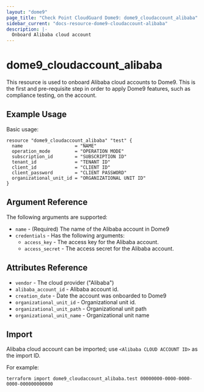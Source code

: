 ```yaml
---
layout: "dome9"
page_title: "Check Point CloudGuard Dome9: dome9_cloudaccount_alibaba"
sidebar_current: "docs-resource-dome9-cloudaccount-alibaba"
description: |-
  Onboard Alibaba cloud account
---
```


# dome9_cloudaccount_alibaba

This resource is used to onboard Alibaba cloud accounts to Dome9. This is the first and pre-requisite step in order to apply  Dome9 features, such as compliance testing, on the account.

## Example Usage

Basic usage:

```hcl
resource "dome9_cloudaccount_alibaba" "test" {
  name                   = "NAME"
  operation_mode         = "OPERATION MODE"
  subscription_id        = "SUBSCRIPTION ID"
  tenant_id              = "TENANT ID"
  client_id              = "CLIENT ID"
  client_password        = "CLIENT PASSWORD"
  organizational_unit_id = "ORGANIZATIONAL UNIT ID"
}
```

## Argument Reference

The following arguments are supported:

* `name` - (Required) The name of the Alibaba account in Dome9
* `credentials` - Has the following arguments:
  * `access_key` - The access key for the Alibaba account.
  * `access_secret` - The access secret for the Alibaba account.

## Attributes Reference

* `vendor` - The cloud provider ("Alibaba")
* `alibaba_account_id` - Alibaba account id.
* `creation_date` - Date the account was onboarded to Dome9
* `organizational_unit_id` - Organizational unit id.
* `organizational_unit_path` - Organizational unit path
* `organizational_unit_name` - Organizational unit name

## Import

Alibaba cloud account can be imported; use `<Alibaba CLOUD ACCOUNT ID>` as the import ID. 

For example:

```shell
terraform import dome9_cloudaccount_alibaba.test 00000000-0000-0000-0000-000000000000
```

